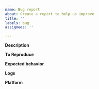 ```yaml
---
name: Bug report
about: Create a report to help us improve
title: ''
labels: bug
assignees: ''

---
```


<!--
Hi, you're about to write a bug report.

Are you sure it is about the agent?
General support requests and issues with hercules-ci.com are handled at https://github.com/hercules-ci/support/issues

After reporting the bug, we try to investigate as soon as possible, to
 - preferably, fix a bug, or
 - help solve the problem, or
 - create a feature request for missing functionality

Note that text before the --'s and the > is not visible after submission. -->

**Description**


**To Reproduce**


**Expected behavior**


**Logs**


**Platform**
